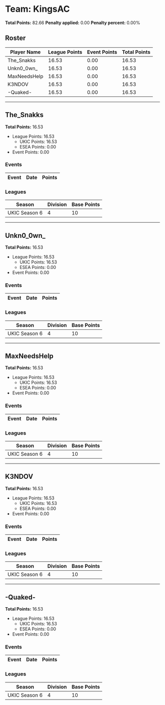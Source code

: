 # Team: KingsAC

**Total Points:** 82.66
**Penalty applied:** 0.00
**Penalty percent:** 0.00%

## Roster
| Player Name | League Points | Event Points | Total Points |
|-------------|--------------|--------------|-------------|
| The_Snakks | 16.53 | 0.00 | 16.53 |
| Unkn0_0wn_ | 16.53 | 0.00 | 16.53 |
| MaxNeedsHelp | 16.53 | 0.00 | 16.53 |
| K3NDOV | 16.53 | 0.00 | 16.53 |
| -Quaked- | 16.53 | 0.00 | 16.53 |

---

## The_Snakks

**Total Points:** 16.53

- League Points: 16.53
  - UKIC Points: 16.53
  - ESEA Points: 0.00
- Event Points: 0.00

### Events
| Event | Date | Points |
|-------|------|--------|
### Leagues
| Season | Division | Base Points |
|--------|----------|-------------|
| UKIC Season 6 | 4 | 10 |
---

## Unkn0_0wn_

**Total Points:** 16.53

- League Points: 16.53
  - UKIC Points: 16.53
  - ESEA Points: 0.00
- Event Points: 0.00

### Events
| Event | Date | Points |
|-------|------|--------|
### Leagues
| Season | Division | Base Points |
|--------|----------|-------------|
| UKIC Season 6 | 4 | 10 |
---

## MaxNeedsHelp

**Total Points:** 16.53

- League Points: 16.53
  - UKIC Points: 16.53
  - ESEA Points: 0.00
- Event Points: 0.00

### Events
| Event | Date | Points |
|-------|------|--------|
### Leagues
| Season | Division | Base Points |
|--------|----------|-------------|
| UKIC Season 6 | 4 | 10 |
---

## K3NDOV

**Total Points:** 16.53

- League Points: 16.53
  - UKIC Points: 16.53
  - ESEA Points: 0.00
- Event Points: 0.00

### Events
| Event | Date | Points |
|-------|------|--------|
### Leagues
| Season | Division | Base Points |
|--------|----------|-------------|
| UKIC Season 6 | 4 | 10 |
---

## -Quaked-

**Total Points:** 16.53

- League Points: 16.53
  - UKIC Points: 16.53
  - ESEA Points: 0.00
- Event Points: 0.00

### Events
| Event | Date | Points |
|-------|------|--------|
### Leagues
| Season | Division | Base Points |
|--------|----------|-------------|
| UKIC Season 6 | 4 | 10 |